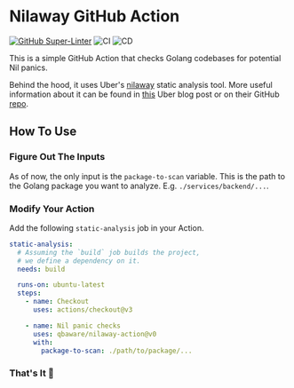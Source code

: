 # Nilaway GitHub Action

[![GitHub Super-Linter](https://github.com/qbaware/nilaway-action/actions/workflows/linter.yml/badge.svg)](https://github.com/super-linter/super-linter)
![CI](https://github.com/qbaware/nilaway-action/actions/workflows/ci.yml/badge.svg)
![CD](https://github.com/qbaware/nilaway-action/actions/workflows/cd.yml/badge.svg)

This is a simple GitHub Action that checks Golang codebases for potential Nil panics.

Behind the hood, it uses Uber's [nilaway](https://github.com/qbaware/nilaway-action)
static analysis tool.
More useful information about it can be found in [this](https://www.uber.com/en-GB/blog/nilaway-practical-nil-panic-detection-for-go/)
Uber blog post or on their GitHub [repo](https://github.com/uber-go/nilaway).

## How To Use

### Figure Out The Inputs

As of now, the only input is the `package-to-scan` variable. This is the path to the Golang package you want to analyze. E.g. `./services/backend/...`.

### Modify Your Action

Add the following `static-analysis` job in your Action.

``` yaml
static-analysis:
  # Assuming the `build` job builds the project,
  # we define a dependency on it.
  needs: build

  runs-on: ubuntu-latest
  steps:
    - name: Checkout
      uses: actions/checkout@v3

    - name: Nil panic checks
      uses: qbaware/nilaway-action@v0
      with:
        package-to-scan: ./path/to/package/...
```

### That's It 🎉
